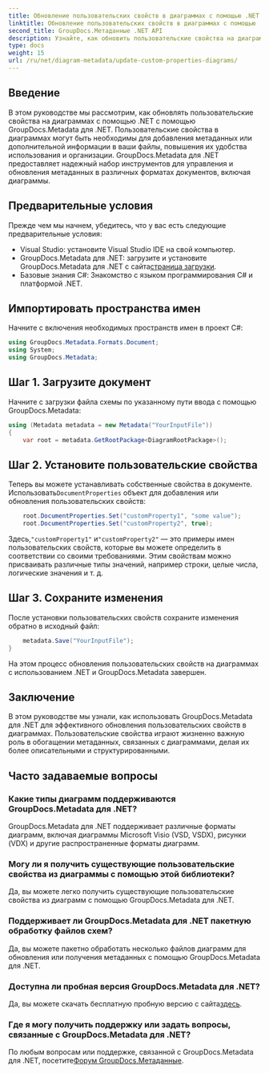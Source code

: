 ```yaml
---
title: Обновление пользовательских свойств в диаграммах с помощью .NET
linktitle: Обновление пользовательских свойств в диаграммах с помощью .NET
second_title: GroupDocs.Метаданные .NET API
description: Узнайте, как обновить пользовательские свойства на диаграммах с помощью .NET с помощью GroupDocs.Metadata для .NET. Легко расширяйте метаданные.
type: docs
weight: 15
url: /ru/net/diagram-metadata/update-custom-properties-diagrams/
---
```

## Введение
В этом руководстве мы рассмотрим, как обновлять пользовательские свойства на диаграммах с помощью .NET с помощью GroupDocs.Metadata для .NET. Пользовательские свойства в диаграммах могут быть необходимы для добавления метаданных или дополнительной информации в ваши файлы, повышения их удобства использования и организации. GroupDocs.Metadata для .NET предоставляет надежный набор инструментов для управления и обновления метаданных в различных форматах документов, включая диаграммы.
## Предварительные условия
Прежде чем мы начнем, убедитесь, что у вас есть следующие предварительные условия:
- Visual Studio: установите Visual Studio IDE на свой компьютер.
-  GroupDocs.Metadata для .NET: загрузите и установите GroupDocs.Metadata для .NET с сайта[страница загрузки](https://releases.groupdocs.com/metadata/net/).
- Базовые знания C#: Знакомство с языком программирования C# и платформой .NET.

## Импортировать пространства имен
Начните с включения необходимых пространств имен в проект C#:
```csharp
using GroupDocs.Metadata.Formats.Document;
using System;
using GroupDocs.Metadata;
```
## Шаг 1. Загрузите документ
Начните с загрузки файла схемы по указанному пути ввода с помощью GroupDocs.Metadata:
```csharp
using (Metadata metadata = new Metadata("YourInputFile"))
{
    var root = metadata.GetRootPackage<DiagramRootPackage>();
```
## Шаг 2. Установите пользовательские свойства
 Теперь вы можете устанавливать собственные свойства в документе. Использовать`DocumentProperties` объект для добавления или обновления пользовательских свойств:
```csharp
    root.DocumentProperties.Set("customProperty1", "some value");
    root.DocumentProperties.Set("customProperty2", true);
```
 Здесь,`"customProperty1"` и`"customProperty2"` — это примеры имен пользовательских свойств, которые вы можете определить в соответствии со своими требованиями. Этим свойствам можно присваивать различные типы значений, например строки, целые числа, логические значения и т. д.
## Шаг 3. Сохраните изменения
После установки пользовательских свойств сохраните изменения обратно в исходный файл:
```csharp
    metadata.Save("YourInputFile");
}
```
На этом процесс обновления пользовательских свойств на диаграммах с использованием .NET и GroupDocs.Metadata завершен.

## Заключение
В этом руководстве мы узнали, как использовать GroupDocs.Metadata для .NET для эффективного обновления пользовательских свойств в диаграммах. Пользовательские свойства играют жизненно важную роль в обогащении метаданных, связанных с диаграммами, делая их более описательными и структурированными.

## Часто задаваемые вопросы
### Какие типы диаграмм поддерживаются GroupDocs.Metadata для .NET?
GroupDocs.Metadata для .NET поддерживает различные форматы диаграмм, включая диаграммы Microsoft Visio (VSD, VSDX), рисунки (VDX) и другие распространенные форматы диаграмм.
### Могу ли я получить существующие пользовательские свойства из диаграммы с помощью этой библиотеки?
Да, вы можете легко получить существующие пользовательские свойства из диаграмм с помощью GroupDocs.Metadata для .NET.
### Поддерживает ли GroupDocs.Metadata для .NET пакетную обработку файлов схем?
Да, вы можете пакетно обработать несколько файлов диаграмм для обновления или получения метаданных с помощью GroupDocs.Metadata для .NET.
### Доступна ли пробная версия GroupDocs.Metadata для .NET?
 Да, вы можете скачать бесплатную пробную версию с сайта[здесь](https://releases.groupdocs.com/).
### Где я могу получить поддержку или задать вопросы, связанные с GroupDocs.Metadata для .NET?
 По любым вопросам или поддержке, связанной с GroupDocs.Metadata для .NET, посетите[Форум GroupDocs.Метаданные](https://forum.groupdocs.com/c/metadata/14).